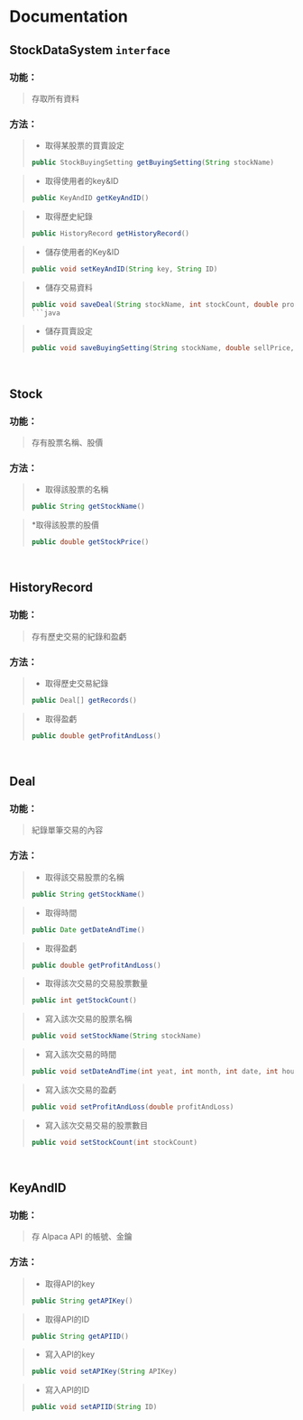 # Documentation

## StockDataSystem `interface`
### 功能：
> 存取所有資料

### 方法：
> * 取得某股票的買賣設定
> ```java
> public StockBuyingSetting getBuyingSetting(String stockName)
> ```

> * 取得使用者的key&ID
> ```java
> public KeyAndID getKeyAndID()
> ```

> * 取得歷史紀錄
> ```java
> public HistoryRecord getHistoryRecord()
> ```

> * 儲存使用者的Key&ID
> ```java
> public void setKeyAndID(String key, String ID)
> ```

> * 儲存交易資料
> ```java
> public void saveDeal(String stockName, int stockCount, double profitAndLoss, Date dateAndTime)
> ```java

> * 儲存買賣設定
> ```java
> public void saveBuyingSetting(String stockName, double sellPrice, double buyPrice, double step)
> ```

<br>

## Stock
### 功能：
> 存有股票名稱、股價

### 方法：
> * 取得該股票的名稱
> ```java
> public String getStockName()
> ```

> *取得該股票的股價
> ```java
> public double getStockPrice()
> ```

<br>

## HistoryRecord
### 功能：
> 存有歷史交易的紀錄和盈虧

### 方法：
> * 取得歷史交易紀錄
> ```java
> public Deal[] getRecords()
> ```

> * 取得盈虧
> ```java
> public double getProfitAndLoss()
> ```  

<br>

## Deal
### 功能：
> 紀錄單筆交易的內容

### 方法：
> * 取得該交易股票的名稱
> ```java
> public String getStockName()
> ```

> * 取得時間
> ```java
> public Date getDateAndTime()
> ```

> * 取得盈虧
> ```java
> public double getProfitAndLoss()
> ```

> * 取得該次交易的交易股票數量
> ```java
> public int getStockCount()
> ```

> * 寫入該次交易的股票名稱
> ```java
> public void setStockName(String stockName)
> ```

> * 寫入該次交易的時間
> ```java
> public void setDateAndTime(int yeat, int month, int date, int hour, int minute, int second)
> ```

> * 寫入該次交易的盈虧
> ```java
> public void setProfitAndLoss(double profitAndLoss)
> ```

> * 寫入該次交易交易的股票數目
> ```java
> public void setStockCount(int stockCount)
> ``` 


<br>

## KeyAndID
### 功能：
> 存 Alpaca API 的帳號、金鑰

### 方法：
> * 取得API的key
> ```java
> public String getAPIKey()
> ```

> * 取得API的ID
> ```java
> public String getAPIID()

> * 寫入API的key
> ```java
> public void setAPIKey(String APIKey)
> ```

> * 寫入API的ID
> ```java
> public void setAPIID(String ID)
> ```  
